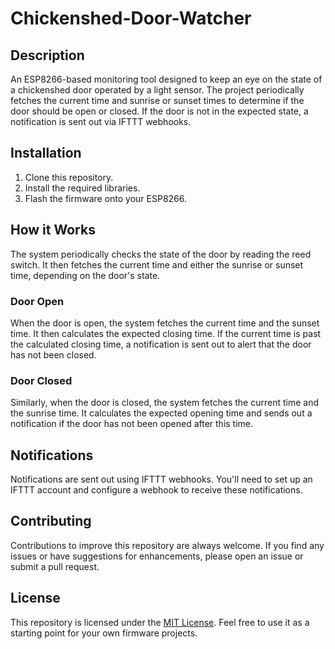 # Chickenshed-Door-Watcher

## Description

An ESP8266-based monitoring tool designed to keep an eye on the state of a chickenshed door operated by a light sensor. The project periodically fetches the current time and sunrise or sunset times to determine if the door should be open or closed. If the door is not in the expected state, a notification is sent out via IFTTT webhooks.

## Installation

1. Clone this repository.
2. Install the required libraries.
3. Flash the firmware onto your ESP8266.

## How it Works

The system periodically checks the state of the door by reading the reed switch. It then fetches the current time and either the sunrise or sunset time, depending on the door's state.

### Door Open

When the door is open, the system fetches the current time and the sunset time. It then calculates the expected closing time. If the current time is past the calculated closing time, a notification is sent out to alert that the door has not been closed.

### Door Closed

Similarly, when the door is closed, the system fetches the current time and the sunrise time. It calculates the expected opening time and sends out a notification if the door has not been opened after this time.

## Notifications

Notifications are sent out using IFTTT webhooks. You'll need to set up an IFTTT account and configure a webhook to receive these notifications.

## Contributing

Contributions to improve this repository are always welcome. If you find any issues or have suggestions for enhancements, please open an issue or submit a pull request.

## License

This repository is licensed under the [MIT License](LICENSE). Feel free to use it as a starting point for your own firmware projects.
